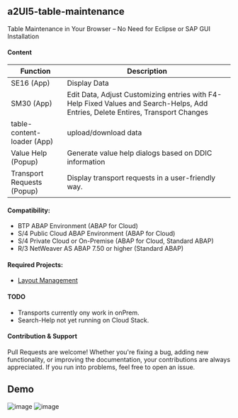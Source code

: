 ## a2UI5-table-maintenance
Table Maintenance in Your Browser – No Need for Eclipse or SAP GUI Installation



#### Content

| Function    | Description |
| -------- | ------- |
| SE16 (App) | Display Data    |
| SM30 (App)| Edit Data, Adjust Customizing entries with F4-Help Fixed Values and Search-Helps, Add Entries, Delete Entires, Transport Changes   |
| table-content-loader (App)  | upload/download data  |
| Value Help (Popup) | Generate value help dialogs based on DDIC information    |
| Transport Requests (Popup)| Display transport requests in a user-friendly way. |

#### Compatibility:
* BTP ABAP Environment (ABAP for Cloud)
* S/4 Public Cloud ABAP Environment (ABAP for Cloud)
* S/4 Private Cloud or On-Premise (ABAP for Cloud, Standard ABAP)
* R/3 NetWeaver AS ABAP 7.50 or higher (Standard ABAP)


#### Required Projects:
* [Layout Management](https://github.com/abap2UI5-addons/layout-variant-management)


#### TODO
* Transports currently ony work in onPrem.
* Search-Help not yet running on Cloud Stack.

#### Contribution & Support
Pull Requests are welcome! Whether you're fixing a bug, adding new functionality, or improving the documentation, your contributions are always appreciated. If you run into problems, feel free to open an issue.

## Demo
![image](https://github.com/user-attachments/assets/51a1d7e5-ca7e-4359-9e12-39b00b3c11bf)
![image](https://github.com/user-attachments/assets/3dc1de8d-4025-48c0-9372-79fd20c4279c)
